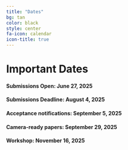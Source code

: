 ```yaml
---
title: "Dates"
bg: tan
color: black
style: center
fa-icon: calendar
icon-title: true
---
```


# Important Dates

#### Submissions Open: June 27, 2025

#### Submissions Deadline: August 4, 2025

#### Acceptance notifications: September 5, 2025

#### Camera-ready papers: September 29, 2025

#### Workshop: **November 16, 2025**
